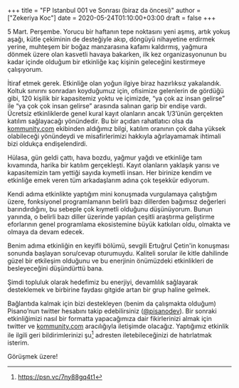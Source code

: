 +++
title = "FP Istanbul 001 ve Sonrası (biraz da öncesi)"
author = ["Zekeriya Koc"]
date = 2020-05-24T01:10:00+03:00
draft = false
+++

5 Mart. Perşembe. Yorucu bir haftanın tepe noktasını yeni aşmış, artık yokuş aşağı, kütle çekiminin de desteğiyle akıp, döngüyü nihayetine erdirmek yerine, muhteşem bir boğaz manzarasına kafamı kaldırmış, yağmura dönmek üzere olan kasvetli havaya bakarken, ilk kez organizasyonunun bu kadar içinde olduğum bir etkinliğe kaç kişinin geleceğini kestirmeye çalışıyorum.

İtiraf etmek gerek. Etkinliğe olan yoğun ilgiye biraz hazırlıksız yakalandık. Koltuk sınırını sonradan koyduğumuz için, ofisimize gelenlerin de gördüğü gibi, 120 kişilik bir kapasitemiz yoktu ve içimizde, “ya çok az insan gelirse” ile “ya çok çok insan gelirse” arasında salınan garip bir endişe vardı. Ücretsiz etkinliklerde genel kural kayıt olanların ancak 1/3’ünün gerçekten katılım sağlayacağı yönündedir. Bu bir açıdan rahatlatıcı olsa da [kommunity.com](http://kommunity.com/) ekibinden aldığımız bilgi, katılım oranının çok daha yüksek olabileceği yönündeydi ve misafirlerimizi hakkıyla ağırlayamamak ihtimali bizi oldukça endişelendirdi.

Hülasa, gün geldi çattı, hava bozdu, yağmur yağdı ve etkinliğe tam kıvamında, harika bir katılım gerçekleşti. Kayıt olanların yaklaşık yarısı ve kapasitemizin tam yettiği sayıda kıymetli insan. Her birinize kendim ve etkinliğe emek veren tüm arkadaşlarım adına çok teşekkür ediyorum.

Kendi adıma etkinlikte yaptığım mini konuşmada vurgulamaya çalıştığım üzere, fonksiyonel programlamanın belirli bazı dillerden bağımsız değerleri barındırdığını, bu sebeple çok kıymetli olduğunu düşünüyorum. Bunun yanında, o belirli bazı diller üzerinde yapılan çeşitli araştırma geliştirme eforlarının genel programlama ekosistemine büyük katkıları oldu, olmakta ve olmaya da devam edecek.

Benim adıma etkinliğin en keyifli bölümü, sevgili Ertuğrul Çetin'in konuşması sonunda başlayan soru/cevap oturumuydu. Kaliteli sorular ile kitle dahilinde güzel bir etkileşim olduğunu ve bu enerjinin önümüzdeki etkinlikleri de besleyeceğini düşündürttü bana.

Şimdi topluluk olarak hedefimiz bu enerjiyi, devamlılık sağlayarak desteklemek ve birbirine faydası gitgide artan bir grup haline gelmek.

Bağlantıda kalmak için bizi destekleyen (benim da çalışmakta olduğum) Pisano’nun twitter hesabını takip edebilirsiniz ([@pisanodev](https://twitter.com/pisanodev/)). Bir sonraki etkinliğimizi nasıl bir formatta yapacağımıza dair fikirlerinizi almak için twitter ve [kommunity.com](http://kommunity.com/) aracılığıyla iletişimde olacağız. Yaptığımız etkinlik ile ilgili geri bildirimlerinizi şu[^fn:1] adresten iletebileceğinizi de hatırlatmak isterim.

Görüşmek üzere!

[^fn:1]: <https://psn.vc/7ny88gq4t1>
